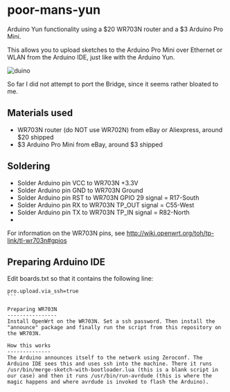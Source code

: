 poor-mans-yun
=============
Arduino Yun functionality using a $20 WR703N router and a $3 Arduino Pro Mini.

This allows you to upload sketches to the Arduino Pro Mini over Ethernet or WLAN from the Arduino IDE, just like with the Arduino Yun.

![duino](https://cloud.githubusercontent.com/assets/2480569/3007599/9333e534-de92-11e3-8295-f1a7c1f282f3.jpg)

So far I did not attempt to port the Bridge, since it seems rather bloated to me.

Materials used
--------------
 * WR703N router (do NOT use WR702N) from eBay or Aliexpress, around $20 shipped
 * $3 Arduino Pro Mini from eBay, around $3 shipped
 
Soldering
--------------
 * Solder Arduino pin VCC to WR703N +3.3V
 * Solder Arduino pin GND to WR703N Ground
 * Solder Arduino pin RST to WR703N GPIO 29 signal = R17-South
 * Solder Arduino pin RX to WR703N TP_OUT signal = C55-West
 * Solder Arduino pin TX to WR703N TP_IN signal = R82-North
 * 
For information on the WR703N pins, see http://wiki.openwrt.org/toh/tp-link/tl-wr703n#gpios

Preparing Arduino IDE
---------------------
Edit boards.txt so that it contains the following line:
````
pro.upload.via_ssh=true
```

Preparing WR703N
----------------
Install OpenWrt on the WR703N. Set a ssh password. Then install the "announce" package and finally run the script from this repository on the WR703N.

How this works
--------------
The Arduino announces itself to the network using Zeroconf. The Arduino IDE sees this and uses ssh into the machine. There it runs /usr/bin/merge-sketch-with-bootloader.lua (this is a blank script in our case) and then it runs /usr/bin/run-avrdude (this is where the magic happens and where avrdude is invoked to flash the Arduino).
